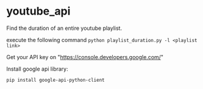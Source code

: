# youtube_api

Find the duration of an entire youtube playlist.

execute the following command `python playlist_duration.py -l <playlist link>`


Get your API key on "https://console.developers.google.com/"

Install google api library:

`pip install google-api-python-client`
